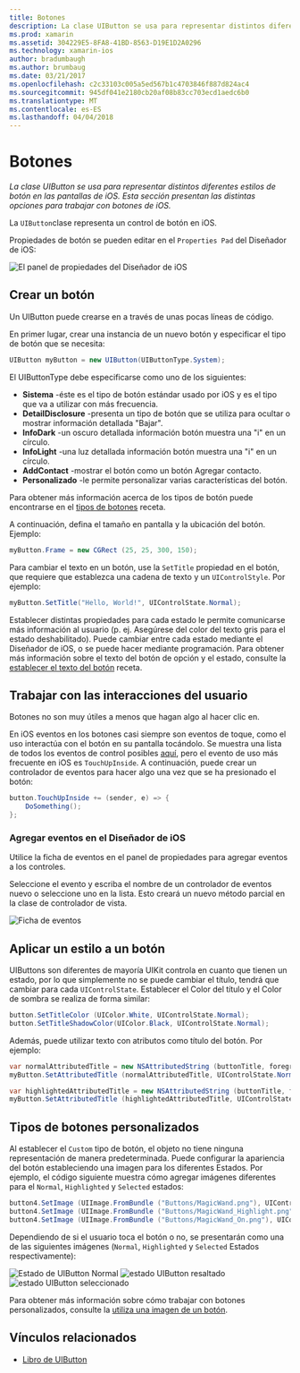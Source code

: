 ```yaml
---
title: Botones
description: La clase UIButton se usa para representar distintos diferentes estilos de botón en las pantallas de iOS. Esta sección presentan las distintas opciones para trabajar con botones de iOS.
ms.prod: xamarin
ms.assetid: 304229E5-8FA8-41BD-8563-D19E1D2A0296
ms.technology: xamarin-ios
author: bradumbaugh
ms.author: brumbaug
ms.date: 03/21/2017
ms.openlocfilehash: c2c33103c005a5ed567b1c4703846f887d824ac4
ms.sourcegitcommit: 945df041e2180cb20af08b83cc703ecd1aedc6b0
ms.translationtype: MT
ms.contentlocale: es-ES
ms.lasthandoff: 04/04/2018
---
```

# <a name="buttons"></a>Botones

_La clase UIButton se usa para representar distintos diferentes estilos de botón en las pantallas de iOS. Esta sección presentan las distintas opciones para trabajar con botones de iOS._

La `UIButton`clase representa un control de botón en iOS. 

Propiedades de botón se pueden editar en el `Properties Pad` del Diseñador de iOS:


![](buttons-images/properties.png "El panel de propiedades del Diseñador de iOS")

## <a name="creating-a-button"></a>Crear un botón

Un UIButton puede crearse en a través de unas pocas líneas de código.

En primer lugar, crear una instancia de un nuevo botón y especificar el tipo de botón que se necesita:

```csharp
UIButton myButton = new UIButton(UIButtonType.System);
```

El UIButtonType debe especificarse como uno de los siguientes:

- **Sistema** -éste es el tipo de botón estándar usado por iOS y es el tipo que va a utilizar con más frecuencia.
- **DetailDisclosure** -presenta un tipo de botón que se utiliza para ocultar o mostrar información detallada "Bajar".
- **InfoDark** -un oscuro detallada información botón muestra una "i" en un círculo.
- **InfoLight** -una luz detallada información botón muestra una "i" en un círculo.
- **AddContact** -mostrar el botón como un botón Agregar contacto.
- **Personalizado** -le permite personalizar varias características del botón.

Para obtener más información acerca de los tipos de botón puede encontrarse en el [tipos de botones](https://developer.xamarin.com/recipes/ios/standard_controls/buttons/create_different_types_of_buttons/) receta.

A continuación, defina el tamaño en pantalla y la ubicación del botón. Ejemplo:

```csharp
myButton.Frame = new CGRect (25, 25, 300, 150);
```

Para cambiar el texto en un botón, use la `SetTitle` propiedad en el botón, que requiere que establezca una cadena de texto y un `UIControlStyle`. Por ejemplo:

```csharp
myButton.SetTitle("Hello, World!", UIControlState.Normal);
```

Establecer distintas propiedades para cada estado le permite comunicarse más información al usuario (p. ej. Asegúrese del color del texto gris para el estado deshabilitado). Puede cambiar entre cada estado mediante el Diseñador de iOS, o se puede hacer mediante programación. Para obtener más información sobre el texto del botón de opción y el estado, consulte la [establecer el texto del botón](https://developer.xamarin.com/recipes/ios/standard_controls/buttons/set_button_text/) receta.

## <a name="dealing-with-user-interactions"></a>Trabajar con las interacciones del usuario


Botones no son muy útiles a menos que hagan algo al hacer clic en. 

En iOS eventos en los botones casi siempre son eventos de toque, como el uso interactúa con el botón en su pantalla tocándolo. Se muestra una lista de todos los eventos de control posibles [aquí](https://developer.apple.com/documentation/uikit/uicontrolevents), pero el evento de uso más frecuente en iOS es `TouchUpInside`. A continuación, puede crear un controlador de eventos para hacer algo una vez que se ha presionado el botón:


```csharp
button.TouchUpInside += (sender, e) => {
    DoSomething();
};
```

### <a name="adding-events-in-the-ios-designer"></a>Agregar eventos en el Diseñador de iOS
 
Utilice la ficha de eventos en el panel de propiedades para agregar eventos a los controles.

Seleccione el evento y escriba el nombre de un controlador de eventos nuevo o seleccione uno en la lista. Esto creará un nuevo método parcial en la clase de controlador de vista.

![Ficha de eventos](buttons-images/image1.png)

## <a name="styling-a-button"></a>Aplicar un estilo a un botón

UIButtons son diferentes de mayoría UIKit controla en cuanto que tienen un estado, por lo que simplemente no se puede cambiar el título, tendrá que cambiar para cada `UIControlState`. Establecer el Color del título y el Color de sombra se realiza de forma similar:

```csharp
button.SetTitleColor (UIColor.White, UIControlState.Normal);
button.SetTitleShadowColor(UIColor.Black, UIControlState.Normal);
```

Además, puede utilizar texto con atributos como título del botón. Por ejemplo:

```csharp
var normalAttributedTitle = new NSAttributedString (buttonTitle, foregroundColor: UIColor.Blue, strikethroughStyle: NSUnderlineStyle.Single);
myButton.SetAttributedTitle (normalAttributedTitle, UIControlState.Normal);

var highlightedAttributedTitle = new NSAttributedString (buttonTitle, foregroundColor: UIColor.Green, strikethroughStyle: NSUnderlineStyle.Thick);
myButton.SetAttributedTitle (highlightedAttributedTitle, UIControlState.Highlighted);
```

## <a name="custom-button-types"></a>Tipos de botones personalizados


Al establecer el `Custom` tipo de botón, el objeto no tiene ninguna representación de manera predeterminada. Puede configurar la apariencia del botón estableciendo una imagen para los diferentes Estados. Por ejemplo, el código siguiente muestra cómo agregar imágenes diferentes para el `Normal`, `Highlighted` y `Selected` estados:


```csharp
button4.SetImage (UIImage.FromBundle ("Buttons/MagicWand.png"), UIControlState.Normal);
button4.SetImage (UIImage.FromBundle ("Buttons/MagicWand_Highlight.png"), UIControlState.Highlighted);
button4.SetImage (UIImage.FromBundle ("Buttons/MagicWand_On.png"), UIControlState.Selected);
```


Dependiendo de si el usuario toca el botón o no, se presentarán como una de las siguientes imágenes (`Normal`, `Highlighted` y `Selected` Estados respectivamente):


![](buttons-images/image22.png "Estado de UIButton Normal")
![](buttons-images/image23.png "estado UIButton resaltado")
![](buttons-images/image24.png "estado UIButton seleccionado")

Para obtener más información sobre cómo trabajar con botones personalizados, consulte la [utiliza una imagen de un botón](https://developer.xamarin.com/recipes/ios/standard_controls/buttons/use_an_image_for_a_button/).


## <a name="related-links"></a>Vínculos relacionados

- [Libro de UIButton](https://developer.xamarin.com/workbooks/ios/user-interface/UIbutton/uibutton.workbook)
